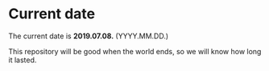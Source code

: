 # Current date

The current date is **2019.07.08.** (YYYY.MM.DD.)

This repository will be good when the world ends, so we will know how long it lasted.